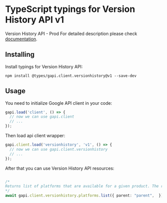 # TypeScript typings for Version History API v1

Version History API - Prod
For detailed description please check [documentation](https://developers.chrome.com/versionhistory).

## Installing

Install typings for Version History API:

```
npm install @types/gapi.client.versionhistory@v1 --save-dev
```

## Usage

You need to initialize Google API client in your code:

```typescript
gapi.load('client', () => {
  // now we can use gapi.client
  // ...
});
```

Then load api client wrapper:

```typescript
gapi.client.load('versionhistory', 'v1', () => {
  // now we can use gapi.client.versionhistory
  // ...
});
```



After that you can use Version History API resources:

```typescript

/*
Returns list of platforms that are available for a given product. The resource "product" has no resource name in its name.
*/
await gapi.client.versionhistory.platforms.list({ parent: "parent",  });
```
